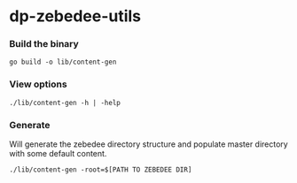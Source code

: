 # dp-zebedee-utils

### Build the binary

```
go build -o lib/content-gen
```

### View options
```
./lib/content-gen -h | -help
```

### Generate
Will generate the zebedee directory structure and populate master directory with some default content.
```
./lib/content-gen -root=$[PATH TO ZEBEDEE DIR]
```
